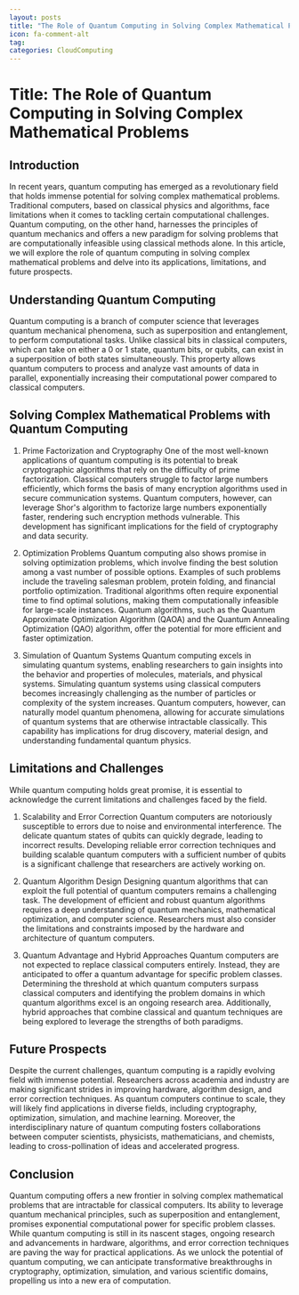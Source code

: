 ```yaml
---
layout: posts
title: "The Role of Quantum Computing in Solving Complex Mathematical Problems"
icon: fa-comment-alt
tag:      
categories: CloudComputing
---
```



# Title: The Role of Quantum Computing in Solving Complex Mathematical Problems

## Introduction

In recent years, quantum computing has emerged as a revolutionary field that holds immense potential for solving complex mathematical problems. Traditional computers, based on classical physics and algorithms, face limitations when it comes to tackling certain computational challenges. Quantum computing, on the other hand, harnesses the principles of quantum mechanics and offers a new paradigm for solving problems that are computationally infeasible using classical methods alone. In this article, we will explore the role of quantum computing in solving complex mathematical problems and delve into its applications, limitations, and future prospects.

## Understanding Quantum Computing

Quantum computing is a branch of computer science that leverages quantum mechanical phenomena, such as superposition and entanglement, to perform computational tasks. Unlike classical bits in classical computers, which can take on either a 0 or 1 state, quantum bits, or qubits, can exist in a superposition of both states simultaneously. This property allows quantum computers to process and analyze vast amounts of data in parallel, exponentially increasing their computational power compared to classical computers.

## Solving Complex Mathematical Problems with Quantum Computing

1. Prime Factorization and Cryptography
One of the most well-known applications of quantum computing is its potential to break cryptographic algorithms that rely on the difficulty of prime factorization. Classical computers struggle to factor large numbers efficiently, which forms the basis of many encryption algorithms used in secure communication systems. Quantum computers, however, can leverage Shor's algorithm to factorize large numbers exponentially faster, rendering such encryption methods vulnerable. This development has significant implications for the field of cryptography and data security.

2. Optimization Problems
Quantum computing also shows promise in solving optimization problems, which involve finding the best solution among a vast number of possible options. Examples of such problems include the traveling salesman problem, protein folding, and financial portfolio optimization. Traditional algorithms often require exponential time to find optimal solutions, making them computationally infeasible for large-scale instances. Quantum algorithms, such as the Quantum Approximate Optimization Algorithm (QAOA) and the Quantum Annealing Optimization (QAO) algorithm, offer the potential for more efficient and faster optimization.

3. Simulation of Quantum Systems
Quantum computing excels in simulating quantum systems, enabling researchers to gain insights into the behavior and properties of molecules, materials, and physical systems. Simulating quantum systems using classical computers becomes increasingly challenging as the number of particles or complexity of the system increases. Quantum computers, however, can naturally model quantum phenomena, allowing for accurate simulations of quantum systems that are otherwise intractable classically. This capability has implications for drug discovery, material design, and understanding fundamental quantum physics.

## Limitations and Challenges

While quantum computing holds great promise, it is essential to acknowledge the current limitations and challenges faced by the field.

1. Scalability and Error Correction
Quantum computers are notoriously susceptible to errors due to noise and environmental interference. The delicate quantum states of qubits can quickly degrade, leading to incorrect results. Developing reliable error correction techniques and building scalable quantum computers with a sufficient number of qubits is a significant challenge that researchers are actively working on.

2. Quantum Algorithm Design
Designing quantum algorithms that can exploit the full potential of quantum computers remains a challenging task. The development of efficient and robust quantum algorithms requires a deep understanding of quantum mechanics, mathematical optimization, and computer science. Researchers must also consider the limitations and constraints imposed by the hardware and architecture of quantum computers.

3. Quantum Advantage and Hybrid Approaches
Quantum computers are not expected to replace classical computers entirely. Instead, they are anticipated to offer a quantum advantage for specific problem classes. Determining the threshold at which quantum computers surpass classical computers and identifying the problem domains in which quantum algorithms excel is an ongoing research area. Additionally, hybrid approaches that combine classical and quantum techniques are being explored to leverage the strengths of both paradigms.

## Future Prospects

Despite the current challenges, quantum computing is a rapidly evolving field with immense potential. Researchers across academia and industry are making significant strides in improving hardware, algorithm design, and error correction techniques. As quantum computers continue to scale, they will likely find applications in diverse fields, including cryptography, optimization, simulation, and machine learning. Moreover, the interdisciplinary nature of quantum computing fosters collaborations between computer scientists, physicists, mathematicians, and chemists, leading to cross-pollination of ideas and accelerated progress.

## Conclusion

Quantum computing offers a new frontier in solving complex mathematical problems that are intractable for classical computers. Its ability to leverage quantum mechanical principles, such as superposition and entanglement, promises exponential computational power for specific problem classes. While quantum computing is still in its nascent stages, ongoing research and advancements in hardware, algorithms, and error correction techniques are paving the way for practical applications. As we unlock the potential of quantum computing, we can anticipate transformative breakthroughs in cryptography, optimization, simulation, and various scientific domains, propelling us into a new era of computation.